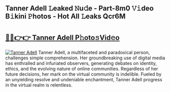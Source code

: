 ## Tanner Adell 𝙻eaked 𝙽u𝚍e - Part-8m0 𝚅𝚒deo B𝚒kini 𝙿hotos - Hot All 𝙻eaks Qcr6M

# <h2><a href="http://ld1ac8.urlbe.top/?page=Tanner+Adell">🔗🔗👉👉 Tanner Adell P𝚑oto𝚜Vid𝚎o</a></h2>

[![Tanner Adell](https://i.imgur.com/eBuTRDB.gif)](http://ld1ac8.urlbe.top/?page=Tanner+Adell)
Tanner Adell, a multifaceted and paradoxical person, challenges simple comprehension. Her groundbreaking use of digital media has enthralled and infuriated observers, generating debates on identity, ethics, and the evolving nature of online communities. Regardless of her future decisions, her mark on the virtual community is indelible. Fueled by an unyielding resolve and undeniable enchantment, Tanner Adell progress in the virtual realm is relentless.
